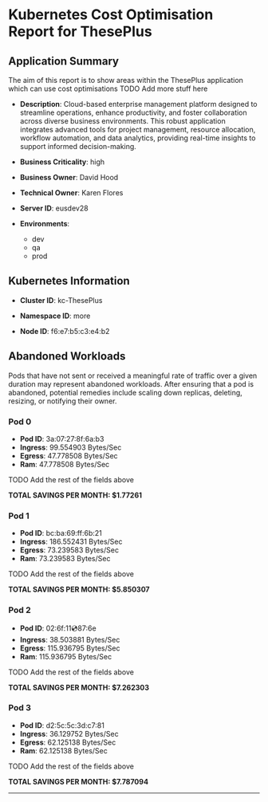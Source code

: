 # Kubernetes Cost Optimisation Report for ThesePlus

## Application Summary

The aim of this report is to show areas within the ThesePlus application which can use cost optimisations 
 TODO Add more stuff here

- **Description**: Cloud-based enterprise management platform designed to streamline operations, enhance productivity, and foster collaboration across diverse business environments. This robust application integrates advanced tools for project management, resource allocation, workflow automation, and data analytics, providing real-time insights to support informed decision-making.

- **Business Criticality**: high

- **Business Owner**: David Hood

- **Technical Owner**: Karen Flores

- **Server ID**: eusdev28

- **Environments**: 

	 - dev
	- qa
	- prod
## Kubernetes Information
- **Cluster ID**: kc-ThesePlus

- **Namespace ID**: more

- **Node ID**: f6:e7:b5:c3:e4:b2

## Abandoned Workloads
Pods that have not sent or received a meaningful rate of traffic over a given duration may represent abandoned workloads. After ensuring that a pod is abandoned, potential remedies include scaling down replicas, deleting, resizing, or notifying their owner.

### Pod 0
- **Pod ID**: 3a:07:27:8f:6a:b3
- **Ingress**: 99.554903 Bytes/Sec
- **Egress**: 47.778508 Bytes/Sec
- **Ram**: 47.778508 Bytes/Sec




 TODO Add the rest of the fields above


**TOTAL SAVINGS PER MONTH: $1.77261**

### Pod 1
- **Pod ID**: bc:ba:69:ff:6b:21
- **Ingress**: 186.552431 Bytes/Sec
- **Egress**: 73.239583 Bytes/Sec
- **Ram**: 73.239583 Bytes/Sec




 TODO Add the rest of the fields above


**TOTAL SAVINGS PER MONTH: $5.850307**

### Pod 2
- **Pod ID**: 02:6f:11:cd:87:6e
- **Ingress**: 38.503881 Bytes/Sec
- **Egress**: 115.936795 Bytes/Sec
- **Ram**: 115.936795 Bytes/Sec




 TODO Add the rest of the fields above


**TOTAL SAVINGS PER MONTH: $7.262303**

### Pod 3
- **Pod ID**: d2:5c:5c:3d:c7:81
- **Ingress**: 36.129752 Bytes/Sec
- **Egress**: 62.125138 Bytes/Sec
- **Ram**: 62.125138 Bytes/Sec




 TODO Add the rest of the fields above


**TOTAL SAVINGS PER MONTH: $7.787094**


---
